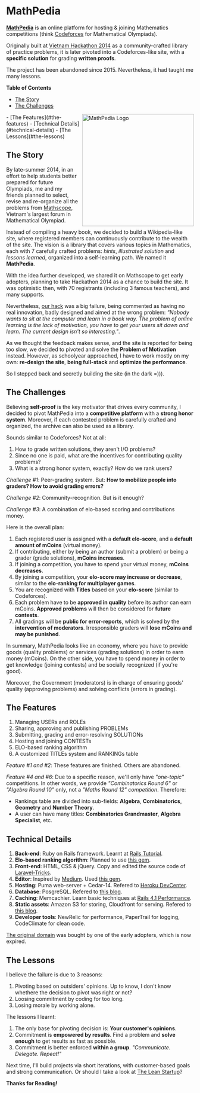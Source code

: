 MathPedia
==============

**[MathPedia][1]** is an online platform for hosting & joining Mathematics competitions (think [Codeforces][2] for Mathematical Olympiads).

Originally built at [Vietnam Hackathon 2014][3] as a community-crafted library of practice problems, it is later pivoted into a Codeforces-like site, with a **specific solution** for grading **written proofs**.

The project has been abandoned since 2015. Nevertheless, it had taught me many lessons.

**Table of Contents**

- [The Story](#the-story)
- [The Challenges](#the-challenges)
<img src="http://d13iam57dikkc8.cloudfront.net/assets/logo-8dd182218aa08462ba3fb42dbb1d291a.png" alt="MathPedia Logo" width="300" align="right" />
- [The Features](#the-features)
- [Technical Details](#technical-details)
- [The Lessons](#the-lessons)


## The Story

By late-summer 2014, in an effort to help students better prepared for future Olympiads, me and my friends planned to select, revise and re-organize all the problems from [Mathscope][4], Vietnam's largest forum in Mathematical Olympiad.

Instead of compiling a heavy book, we decided to build a Wikipedia-like site, where registered members can continuously contribute to the wealth of the site. The vision is a library that covers various topics in Mathematics, each with 7 carefully crafted problems: _hints_, _illustrated solution_ and _lessons learned_, organized into a self-learning path. We named it **MathPedia**.

With the idea further developed, we shared it on Mathscope to get early adopters, planning to take Hackathon 2014 as a chance to build the site. It was optimistic then, with 70 registrants (including 3 famous teachers), and many supports.

Nevertheless, [our hack][5] was a big failure, being commented as having no real innovation, badly designed and aimed at the wrong problem: _"Nobody wants to sit at the computer and learn in a book way. The problem of online learning is the lack of motivation, you have to get your users sit down and learn. The current design isn't so interesting."_. 

As we thought the feedback makes sense, and the site is reported for being too slow, we decided to pivoted and solve the **Problem of Motivation** instead. However, as schoolyear approached, I have to work mostly on my own: **re-design the site**, **being full-stack** and **optimize the performance**.

So I stepped back and secretly building the site (in the dark =))).

## The Challenges

Believing **self-proof** is the key motivator that drives every community, I decided to pivot MathPedia into a **competitive platform** with a **strong honor system**. Moreover, if each contested problem is carefully crafted and organized, the archive can also be used as a library. 

Sounds similar to Codeforces? Not at all:

1. How to grade written solutions, they aren't I/O problems?
2. Since no one is paid, what are the incentives for contributing quality problems?
3. What is a strong honor system, exactly? How do we rank users?

_Challenge #1_: Peer-grading system. But: **How to mobilize people into graders? How to avoid grading errors?**

_Challenge #2_: Community-recognition. But is it enough?

_Challenge #3_: A combination of elo-based scoring and contributions money.

Here is the overall plan:

1. Each registered user is assigned with a **default elo-score**, and a **default amount of mCoins** (virtual money).
2. If contributing, either by being an author (submit a problem) or being a grader (grade solutions), **mCoins increases**.
3. If joining a competition, you have to spend your virtual money, **mCoins decreases**.
4. By joining a competition, your **elo-score may increase or decrease**, similar to the **elo-ranking for multiplayer games**.
5. You are recognized with **Titles** based on your **elo-score** (similar to Codeforces).
6. Each problem have to be **approved in quality** before its author can earn mCoins. **Approved problems** will then be considered for **future contests**.
7. All gradings will be **public for error-reports**, which is solved by the **intervention of moderators**. Irresponsible graders will **lose mCoins and may be punished**.

In summary, MathPedia looks like an economy, where you have to provide goods (quality problems) or services (grading solutions) in order to earn money (mCoins). On the other side, you have to spend money in order to get knowledge (joining contests) and be socially recognized (if you're good). 

Moreover, the Government (moderators) is in charge of ensuring goods' quality (approving problems) and solving conflicts (errors in grading).

## The Features

1. Managing USERs and ROLEs
2. Sharing, approving and publishing PROBLEMs
3. Submitting, grading and error-resolving SOLUTIONs
4. Hosting and joining CONTESTs
5. ELO-based ranking algorithm
6. A customized TITLEs system and RANKINGs table

_Feature #1 and #2_: These features are finished. Others are abandoned.

_Feature #4 and #6_: Due to a specific reason, we'll only have _"one-topic"_ competitions. In other words, we provide _"Combinatorics Round 6"_ or _"Algebra Round 10"_ only, not a _"Maths Round 12" competition_. Therefore:

- Rankings table are divided into sub-fields: **Algebra**, **Combinatorics**, **Geometry** and **Number Theory**.
- A user can have many titles: **Combinatorics Grandmaster**, **Algebra Specialist**, etc.


## Technical Details

1. **Back-end**: Ruby on Rails framework. Learnt at [Rails Tutorial][6].
2. **Elo-based ranking algorithm**: Planned to use [this gem][7].
3. **Front-end**: HTML, CSS & jQuery. Copy and edited the source code of [Laravel-Tricks][8].
4. **Editor**: Inspired by [Medium][9]. Used [this gem][10].
5. **Hosting**: Puma web-server + Cedar-14. Refered to [Heroku DevCenter][11].
6. **Database**: PosgreSQL. Refered to [this blog][12].
7. **Caching**: Memcachier. Learn basic techniques at [Rails 4.1 Performance][13].
8. **Static assets**: Amazon S3 for storing, Cloudfront for serving. Refered to [this blog][14].
9. **Developer tools**: NewRelic for performance, PaperTrail for logging, CodeClimate for clean code.

[The original domain](http://www.mathpedia.vn/) was bought by one of the early adopters, which is now expired.

## The Lessons

I believe the failure is due to 3 reasons: 

1. Pivoting based on outsiders' opinions. Up to know, I don't know whethere the decision to pivot was right or not?
2. Loosing commitment by coding for too long.
3. Losing morale by working alone.

The lessons I learnt:

1. The only base for pivoting decision is: **Your customer's opinions**.
2. Commitment is **empowered by results**. Find a problem and **solve enough** to get results as fast as possible.
3. Commitment is better enforced **within a group**. _"Communicate. Delegate. Repeat!"_

Next time, I'll build projects via short iterations, with customer-based goals and strong communication. Or should I take a look at [The Lean Startup][15]?


**Thanks for Reading!**

[1]: http://mathpedia.herokuapp.com/
[2]: http://codeforces.com/
[3]: http://hackathonvietnam2014hcmc.devpost.com/
[4]: http://mathscope.org/
[5]: http://hackathonvietnam2014hcmc.devpost.com/submissions/25683-mathpedia
[6]: http://rails-4-0.railstutorial.org/book
[7]: https://github.com/mxhold/elo_rating
[8]: http://laravel-tricks.com/
[9]: https://medium.com/
[10]: https://github.com/yabwe/medium-editor
[11]: https://devcenter.heroku.com/
[12]: http://linuxrails.blogspot.com.au/2012/06/postgresql-setup-for-rails-development.html
[13]: https://www.pluralsight.com/courses/rails-4-1-performance-fundamentals
[14]: http://www.ubazu.com/2014/02/25/configure-ruby-rails-paperclip-amazon-s3-cloudfront-images-files/
[15]: https://www.amazon.com/Lean-Startup-Entrepreneurs-Continuous-Innovation-ebook/dp/B004J4XGN6/
